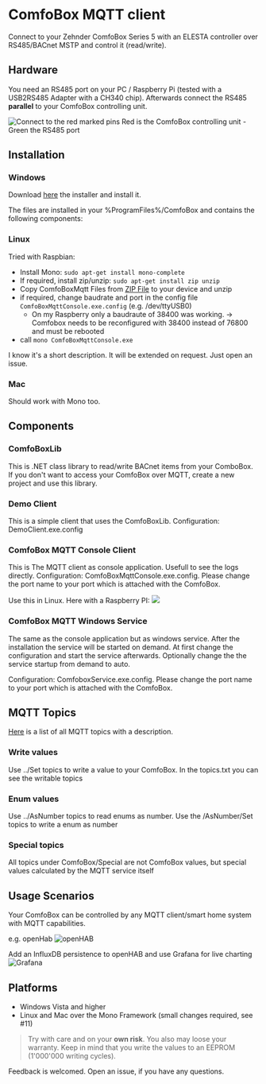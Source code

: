 # ComfoBox MQTT client
 
Connect to your Zehnder ComfoBox Series 5 with an ELESTA controller over RS485/BACnet MSTP and control it (read/write).

## Hardware
You need an RS485 port on your PC / Raspberry Pi (tested with a USB2RS485 Adapter with a CH340 chip).
Afterwards connect the RS485 **parallel** to your ComfoBox controlling unit.

![Connect to the red marked pins](/docs/images/Elesta.png)
Red is the ComfoBox controlling unit - Green the RS485 port

## Installation

### Windows
Download [here](https://github.com/RF77/comfobox-mqtt/releases) the installer and install it.

The files are installed in your %ProgramFiles%/ComfoBox and contains the following components:

### Linux

Tried with Raspbian:
 * Install Mono: `sudo apt-get install mono-complete`
 * If required, install zip/unzip: `sudo apt-get install zip unzip`
 * Copy ComfoBoxMqtt Files from [ZIP File](https://github.com/RF77/comfobox-mqtt/releases) to your device and unzip
 * if required, change baudrate and port in the config file `ComfoBoxMqttConsole.exe.config` (e.g. /dev/ttyUSB0)
   * On my Raspberry only a baudraute of 38400 was working. -> Comfobox needs to be reconfigured with 38400 instead of 76800 and must be rebooted
 * call `mono ComfoBoxMqttConsole.exe`
 
I know it's a short description. It will be extended on request. Just open an issue.
 
### Mac

Should work with Mono too.

## Components

### ComfoBoxLib

This is .NET class library to read/write BACnet items from your ComboBox. If you don't want to access your ComfoBox over MQTT, create a new project and use this library.

### Demo Client

This is a simple client that uses the ComfoBoxLib.
Configuration: DemoClient.exe.config

### ComfoBox MQTT Console Client

This is The MQTT client as console application. Usefull to see the logs directly.
Configuration: ComfoBoxMqttConsole.exe.config. Please change the port name to your port which is attached with the ComfoBox.

Use this in Linux. Here with a Raspberry PI:
![](/docs/Mono/Raspberry.png)

### ComfoBox MQTT Windows Service

The same as the console application but as windows service. After the installation the service will be started on demand. At first change the configuration and start the service afterwards. Optionally change the the service startup from demand to auto.

Configuration: ComfoboxService.exe.config. Please change the port name to your port which is attached with the ComfoBox.

## MQTT Topics

[Here](https://github.com/RF77/comfobox-mqtt/blob/master/docs/topics.md) is a list of all MQTT topics with a description.

### Write values
Use ../Set topics to write a value to your ComfoBox. In the topics.txt you can see the writable topics

### Enum values
Use ../AsNumber topics to read enums as number. Use the /AsNumber/Set topics to write a enum as number

### Special topics
All topics under ComfoBox/Special are not ComfoBox values, but special values calculated by the MQTT service itself

## Usage Scenarios

Your ComfoBox can be controlled by any MQTT client/smart home system with MQTT capabilities.

e.g. openHab
![openHAB](/docs/images/openHAB.png)

Add an InfluxDB persistence to openHAB and use Grafana for live charting
![Grafana](/docs/images/Grafana.png)

## Platforms
* Windows Vista and higher
* Linux and Mac over the Mono Framework (small changes required, see #11)

>Try with care and on your **own risk**. You also may loose your warranty.
>Keep in mind that you write the values to an EEPROM (1'000'000 writing cycles).

Feedback is welcomed. Open an issue, if you have any questions.
